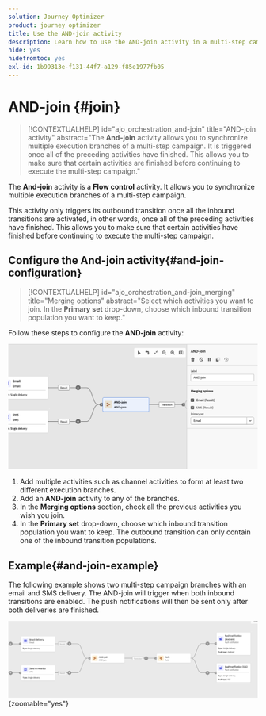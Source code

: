 ```yaml
---
solution: Journey Optimizer
product: journey optimizer
title: Use the AND-join activity
description: Learn how to use the AND-join activity in a multi-step campaign
hide: yes
hidefromtoc: yes
exl-id: 1b99313e-f131-44f7-a129-f85e1977fb05
---
```

# AND-join {#join}

>[!CONTEXTUALHELP]
>id="ajo_orchestration_and-join"
>title="AND-join activity"
>abstract="The **And-join** activity allows you to synchronize multiple execution branches of a multi-step campaign. It is triggered once all of the preceding activities have finished. This allows you to make sure that certain activities are finished before continuing to execute the multi-step campaign."

The **And-join** activity is a **Flow control** activity. It allows you to synchronize multiple execution branches of a multi-step campaign.

This activity only triggers its outbound transition once all the inbound transitions are activated, in other words, once all of the preceding activities have finished. This allows you to make sure that certain activities have finished before continuing to execute the multi-step campaign.

## Configure the And-join activity{#and-join-configuration}

>[!CONTEXTUALHELP]
>id="ajo_orchestration_and-join_merging"
>title="Merging options"
>abstract="Select which activities you want to join. In the **Primary set** drop-down, choose which inbound transition population you want to keep."

Follow these steps to configure the **AND-join** activity:

![](../assets/workflow-andjoin.png)

1. Add multiple activities such as channel activities to form at least two different execution branches.
1. Add an **AND-join** activity to any of the branches.
1. In the **Merging options** section, check all the previous activities you wish you join. 
1. In the **Primary set** drop-down, choose which inbound transition population you want to keep. The outbound transition can only contain one of the inbound transition populations.

## Example{#and-join-example}

The following example shows two multi-step campaign branches with an email and SMS delivery. The AND-join will trigger when both inbound transitions are enabled. The push notifications will then be sent only after both deliveries are finished. 

![](../assets/workflow-andjoin-example.png){zoomable="yes"}
